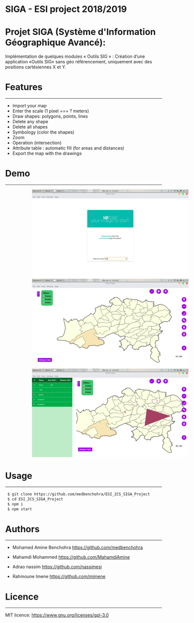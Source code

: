 # SIGA - ESI project 2018/2019

# Projet SIGA (Système d'Information Géographique Avancé):

Implémentation de quelques modules « Outils SIG » : Création
 d’une application «Outils SIG» sans géo référencement,
  uniquement avec des positions cartésiennes X et Y.


# Features
-----

* Import your map
* Enter the scale (1 pixel  ===  ? meters)
* Draw shapes: polygons, points, lines
* Delete any shape
* Delete all shapes
* Symbology (color the shapes)
* Zoom
* Operation (intersection)
* Attribute table : automatic fill (for areas and distances)
* Export the map with the drawings

# Demo
-----

<img width=600px src="demo/1.png" style="max-width:100%; margin-left: 17%" />
<img width=600px src="demo/2.png" style="max-width:100%; margin-left: 17%" />
<img width=600px src="demo/3.png" style="max-width:100%; margin-left: 17%" />


# Usage
-----

```
 $ git clone https://github.com/medbenchohra/ESI_2CS_SIGA_Project
 $ cd ESI_2CS_SIGA_Project
 $ npm i
 $ npm start

```
# Authors
-----
* Mohamed Amine Benchohra 
https://github.com/medbenchohra

* Mahamdi Mohammed 
https://github.com/MahamdiAmine

* Adrao nassim 
https://github.com/nassimesi 

* Rahmoune Imene 
https://github.com/mimene 

# Licence
-----
MIT licence:
https://www.gnu.org/licenses/gpl-3.0